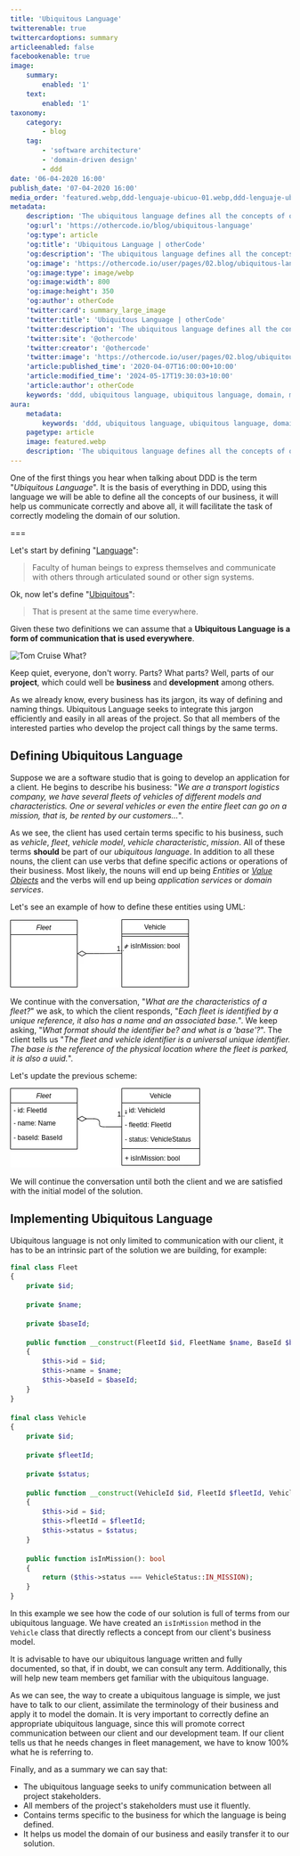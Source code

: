 ```yaml
---
title: 'Ubiquitous Language'
twitterenable: true
twittercardoptions: summary
articleenabled: false
facebookenable: true
image:
    summary:
        enabled: '1'
    text:
        enabled: '1'
taxonomy:
    category:
        - blog
    tag:
        - 'software architecture'
        - 'domain-driven design'
        - ddd
date: '06-04-2020 16:00'
publish_date: '07-04-2020 16:00'
media_order: 'featured.webp,ddd-lenguaje-ubicuo-01.webp,ddd-lenguaje-ubicuo-02.webp'
metadata:
    description: 'The ubiquitous language defines all the concepts of our business, it will help us communicate correctly and above all, it will help us to correctly model the domain.'
    'og:url': 'https://othercode.io/blog/ubiquitous-language'
    'og:type': article
    'og:title': 'Ubiquitous Language | otherCode'
    'og:description': 'The ubiquitous language defines all the concepts of our business, it will help us communicate correctly and above all, it will help us to correctly model the domain.'
    'og:image': 'https://othercode.io/user/pages/02.blog/ubiquitous-language/featured.webp'
    'og:image:type': image/webp
    'og:image:width': 800
    'og:image:height': 350
    'og:author': otherCode
    'twitter:card': summary_large_image
    'twitter:title': 'Ubiquitous Language | otherCode'
    'twitter:description': 'The ubiquitous language defines all the concepts of our business, it will help us communicate correctly and above all, it will help us to correctly model the domain.'
    'twitter:site': '@othercode'
    'twitter:creator': '@othercode'
    'twitter:image': 'https://othercode.io/user/pages/02.blog/ubiquitous-language/featured.webp'
    'article:published_time': '2020-04-07T16:00:00+10:00'
    'article:modified_time': '2024-05-17T19:30:03+10:00'
    'article:author': otherCode
    keywords: 'ddd, ubiquitous language, ubiquitous language, domain, model domain.'
aura:
    metadata:
        keywords: 'ddd, ubiquitous language, ubiquitous language, domain, model domain.'
    pagetype: article
    image: featured.webp
    description: 'The ubiquitous language defines all the concepts of our business, it will help us communicate correctly and above all, it will help us to correctly model the domain.'
---
```


One of the first things you hear when talking about DDD is the term "_Ubiquitous Language_". It is the basis of everything in DDD, using this language we will be able to define all the concepts of our business, it will help us communicate correctly and above all, it will facilitate the task of correctly modeling the domain of our solution.

===

Let's start by defining "<a href="https://dle.rae.es/lenguaje" target="_blank" rel="nofollow">Language</a>":

> Faculty of human beings to express themselves and communicate with others through articulated sound or other sign systems.

Ok, now let's define "<a href="https://dle.rae.es/ubicuo" target="_blank" rel="nofollow">Ubiquitous</a>":

> That is present at the same time everywhere.

Given these two definitions we can assume that a **Ubiquitous Language is a form of communication that is used everywhere**.

![Tom Cruise What?](https://media.giphy.com/media/glmRyiSI3v5E4/giphy.gif)

Keep quiet, everyone, don't worry. Parts? What parts? Well, parts of our **project**, which could well be **business** and **development** among others.

As we already know, every business has its jargon, its way of defining and naming things. Ubiquitous Language seeks to integrate this jargon efficiently and easily in all areas of the project. So that all members of the interested parties who develop the project call things by the same terms.

## Defining Ubiquitous Language

Suppose we are a software studio that is going to develop an application for a client. He begins to describe his business: "_We are a transport logistics company, we have several fleets of vehicles of different models and characteristics. One or several vehicles or even the entire fleet can go on a mission, that is, be rented by our customers..._".

As we see, the client has used certain terms specific to his business, such as _vehicle_, _fleet_, _vehicle model_, _vehicle characteristic_, _mission_. All of these terms **should** be part of our _ubiquitous language_. In addition to all these nouns, the client can use verbs that define specific actions or operations of their business. Most likely, the nouns will end up being _Entities_ or <a href="index.php?option=com_content&view=article&id=26&catid=8">_Value Objects_</a> and the verbs will end up being _application services_ or _domain services_.

Let's see an example of how to define these entities using UML:

![DDD Ubiquitous Language UML Sample 01](ddd-lenguaje-ubicuo-01.webp "DDD Ubiquitous Language UML Sample 01")

We continue with the conversation, "_What are the characteristics of a fleet?_" we ask, to which the client responds, "_Each fleet is identified by a unique reference, it also has a name and an associated base._". We keep asking, "_What format should the identifier be? and what is a 'base'?_". The client tells us "_The fleet and vehicle identifier is a universal unique identifier. The base is the reference of the physical location where the fleet is parked, it is also a uuid._".

Let's update the previous scheme:

![DDD Ubiquitous Language UML Sample 02](ddd-lenguaje-ubicuo-02.webp "DDD Ubiquitous Language UML Sample 02")

We will continue the conversation until both the client and we are satisfied with the initial model of the solution.

## Implementing Ubiquitous Language

Ubiquitous language is not only limited to communication with our client, it has to be an intrinsic part of the solution we are building, for example:

```php
final class Fleet
{
	private $id;

	private $name;

	private $baseId;

	public function __construct(FleetId $id, FleetName $name, BaseId $baseId)
	{
		$this->id = $id;
		$this->name = $name;
		$this->baseId = $baseId;
	}
}

final class Vehicle
{
	private $id;

	private $fleetId;

	private $status;

	public function __construct(VehicleId $id, FleetId $fleetId, VehicleStatus $status)
	{
		$this->id = $id;
		$this->fleetId = $fleetId;
		$this->status = $status;
	}

	public function isInMission(): bool
	{
		return ($this->status === VehicleStatus::IN_MISSION);
	}
}
```

In this example we see how the code of our solution is full of terms from our ubiquitous language. We have created an `isInMission` method in the `Vehicle` class that directly reflects a concept from our client's business model.

It is advisable to have our ubiquitous language written and fully documented, so that, if in doubt, we can consult any term. Additionally, this will help new team members get familiar with the ubiquitous language.

As we can see, the way to create a ubiquitous language is simple, we just have to talk to our client, assimilate the terminology of their business and apply it to model the domain. It is very important to correctly define an appropriate ubiquitous language, since this will promote correct communication between our client and our development team. If our client tells us that he needs changes in fleet management, we have to know 100% what he is referring to.

Finally, and as a summary we can say that:

- The ubiquitous language seeks to unify communication between all project stakeholders.
- All members of the project's stakeholders must use it fluently.
- Contains terms specific to the business for which the language is being defined.
- It helps us model the domain of our business and easily transfer it to our solution.

